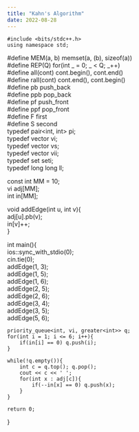 ```yaml
---
title: "Kahn's Algorithm"
date: 2022-08-28
---
```


`#include <bits/stdc++.h>`   
`using namespace std;`   
   
#define MEM(a, b) memset(a, (b), sizeof(a))   
#define REP(Q) for(int _ = 0; _ < Q; _++)   
#define all(cont) cont.begin(), cont.end()   
#define rall(cont) cont.end(), cont.begin()   
#define pb push_back   
#define ppb pop_back   
#define pf push_front   
#define ppf pop_front   
#define F first   
#define S second   
typedef pair<int, int> pi;   
typedef vector<int> vi;   
typedef vector<string> vs;   
typedef vector<pi> vii;   
typedef set<int> seti;   
typedef long long ll;   
   
const int MM = 10;   
vi adj[MM];   
int in[MM];   
   
void addEdge(int u, int v){   
    adj[u].pb(v);   
    in[v]++;   
}   
   
int main(){   
    ios::sync_with_stdio(0);   
    cin.tie(0);   
    addEdge(1, 3);   
    addEdge(1, 5);   
    addEdge(1, 6);   
    addEdge(2, 5);   
    addEdge(2, 6);   
    addEdge(3, 4);   
    addEdge(3, 5);   
    addEdge(5, 6);   
   
    priority_queue<int, vi, greater<int>> q;   
    for(int i = 1; i <= 6; i++){   
        if(in[i] == 0) q.push(i);   
    }   
   
    while(!q.empty()){   
        int c = q.top(); q.pop();   
        cout << c << ' ';   
        for(int x : adj[c]){   
            if(--in[x] == 0) q.push(x);   
        }   
    }   
       
    return 0;   
}
